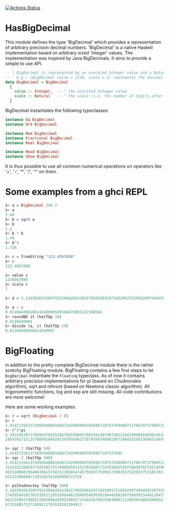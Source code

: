 [![Actions Status](https://github.com/thma/HasBigDecimal/workflows/Haskell-CI/badge.svg)](https://github.com/thma/HasBigDecimal/actions)

# HasBigDecimal

This module defines the type 'BigDecimal' which provides a representation of arbitrary precision decimal numbers.
'BigDecimal' is a native Haskell implementation based on arbitrary sized 'Integer' values.
The implementation was inspired by Java BigDecimals. It aims to provide a simple to use API.

```haskell
-- | BigDecimal is represented by an unscaled Integer value and a Natural that defines the scale
--   E.g.: (BigDecimal value = 1234, scale = 2) represents the decimal value 12.34.
data BigDecimal = BigDecimal
  { 
    value :: Integer,  -- ^ the unscaled Integer value    
    scale :: Natural   -- ^ the scale (i.e. the number of digits after the decimal point)
  }
```

BigDecimal instantiates the following typeclasses:

```haskell
instance Eq BigDecimal
instance Ord BigDecimal

instance Num BigDecimal
instance Fractional BigDecimal
instance Real BigDecimal

instance Read BigDecimal
instance Show BigDecimal
```

It is thus possible to use all common numerical operations on operators like '+', '-', '*', '/', '^' on them.


# Some examples from a ghci REPL
```haskell
λ> a = BigDecimal 144 2
λ> a
1.44
λ> b = sqrt a
λ> b
1.2
λ> b * b
1.44
λ> b^3
1.728

λ> c = fromString "123.4567890"
λ> c
123.4567890

λ> value c
1234567890
λ> scale c
7

λ> d = 3.1415926535897932384626433832795028841971693993751058209749445923078164062862089986280348253421170679 :: BigDecimal

λ> a / c
0.01166400010614240096589584878965222398584
λ> roundBD it (halfUp 10)
0.0116640001
λ> divide (a, c) (halfUp 20)
0.01166400010614240097


```

# BigFloating
in addition to the pretty complete BigDecimal module there is the rather scetchy BigFloating module.
BigFloating contains a few first steps to let `BigDecimal` instantiate the `Floating` typeclass.
As of now it contains arbitrary precision implementations for pi (based on Chudnovskis algorithm), sqrt and nthroot (based on Newtons classic algorithm).
All trigonometric functions, log and exp are still missing.
All code contributions are most welcome!

Here are some working examples:

```haskell
λ> r = sqrt (BigDecimal 2 0)
λ> r
1.4142135623730950488016887242096980785696718753769480731766797379907324784621070388503875343276415727
λ> r^2*pi
6.2831853071795864769252867665590057683943387987502116419498891846156328125724179972560696506842341354888751599627582719047851094900943142191176629514606739
28547017151357805018682925970564827587058974690236729643325013696514697383143361638452329945607739055327681644609147889519349178329780951524191191

λ> sqr 2 (halfUp 50)
1.41421356237309504880168872420969807856967187537695
λ> sqr 2 (halfUp 500)
1.4142135623730950488016887242096980785696718753769480731766797379907324784621070388503875343276415727350138462309122970249248360558507372126441214970999358
314132226659275055927557999505011527820605714701095599716059702745345968620147285174186408891986095523292304843087143214508397626036279952514079896872533965
463318088296406206152583523950547457502877599617298355752203375318570113543746034084988471603868999706990048150305440277903164542478230684929369186215805784
6311159666871301301561856898723724

λ> piChudnovsky (halfUp 500)
3.1415926535897932384626433832795028841971693993751058209749445923078164062862089986280348253421170679821480865132823066470938446095505822317253594081284811
174502841027019385211055596446229489549303819644288109756659334461284756482337867831652712019091456485669234603486104543266482133936072602491412737245870066
063155881748815209209628292540917153643678925903600113305305488204665213841469519415116094330572703657595919530921861173819326117931051185480744623799627495
6735188575272489122793818301194913


```

